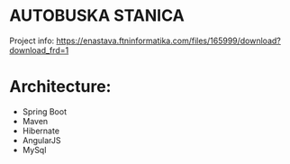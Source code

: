 # AUTOBUSKA STANICA

Project info: https://enastava.ftninformatika.com/files/165999/download?download_frd=1

# Architecture:
- Spring Boot
- Maven
- Hibernate
- AngularJS
- MySql
